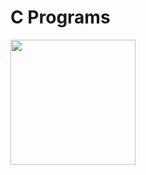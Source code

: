 # C Programs

<img src="https://www.techbaz.org/Course/img/c-logo.png" width="200px" height="200px">
